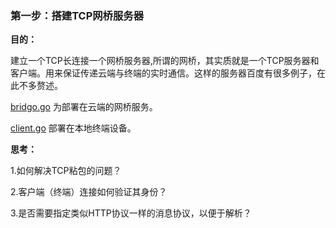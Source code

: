 ### 第一步：搭建TCP网桥服务器

**目的：**

建立一个TCP长连接一个网桥服务器,所谓的网桥，其实质就是一个TCP服务器和客户端。用来保证传递云端与终端的实时通信。这样的服务器百度有很多例子，在此不多赘述。

[bridgo.go](./bridge.go)  为部署在云端的网桥服务。

[client.go](./client.go) 部署在本地终端设备。



**思考：**

1.如何解决TCP粘包的问题？

2.客户端（终端）连接如何验证其身份？

3.是否需要指定类似HTTP协议一样的消息协议，以便于解析？
